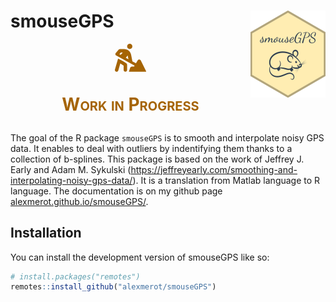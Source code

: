 
<!-- README.md is generated from README.Rmd. Please edit that file -->
<!-- badges: start -->

# smouseGPS <img src="man/figures/logo.png" align="right" height="139"/>

<!-- badges: end -->

<div class="alert alert-warning"
style="font-variant: small-caps; font-weight: bold; font-size: 2em; color: #a56404; border-radius: 33px; text-align: center;content-align: center; margin: 20% 2 2 2; padding: 2 0 0 0;"
role="alert">

<svg xmlns="http://www.w3.org/2000/svg" width="10%" heigth="10%" viewBox="0 0 576 512">
<!--! Font Awesome Pro 6.1.2 by @fontawesome - https://fontawesome.com License - https://fontawesome.com/license (Commercial License) Copyright 2022 Fonticons, Inc. -->
<path fill="#a56404" d="M272 95.93c26.5 0 47.99-21.47 47.99-47.97S298.5 0 272 0C245.5 0 224 21.47 224 47.97S245.5 95.93 272 95.93zM209.7 357.3c-25.75-17.25-52.25-33.24-79.5-48.11L58.62 270.2L1.246 471.1c-4.875 16.1 4.1 34.74 22 39.62s34.63-4.998 39.5-21.99l36.63-128.1l60.63 40.37v78.86c0 17.62 14.38 31.99 32 31.99s32-14.37 32-31.99l.0022-95.93C224 373.2 218.6 363.2 209.7 357.3zM311.1 416c-13.88 0-25.95 8.863-30.33 21.86l-24.75 74.07h319.9l-101.9-206.3c-11.38-22.49-43.1-23.63-56.1-2.01l-31.89 54.21l-65.26-35.64l-24-121.2C288.1 161.3 263.2 127.7 227.1 109.7c-1-.4999-2.125-.625-3.125-1.125c-2.25-1.125-4.752-1.1-7.252-2.625C201.5 99.85 185.2 95.98 168.7 95.98H95.1c-9.25 0-18.05 4.061-24.18 10.93l-55.95 63.92c-.75 .9998-1.5 2.124-2.25 3.249c-8.875 13.1-3 32.87 11.63 40.74l336.6 184.3l-9.837 16.87H311.1zM105.9 204.1l-23.5-12.87l28.13-32.12h34.38L105.9 204.1zM199.5 256.1l34.9-41.28l13.5 67.61L199.5 256.1z"/>
</svg>

Work in Progress

</div>

The goal of the R package `smouseGPS` is to smooth and interpolate noisy
GPS data. It enables to deal with outliers by indentifying them thanks
to a collection of b-splines. This package is based on the work of
Jeffrey J. Early and Adam M. Sykulski
(<https://jeffreyearly.com/smoothing-and-interpolating-noisy-gps-data/>).
It is a translation from Matlab language to R language. The
documentation is on my github page
[alexmerot.github.io/smouseGPS/](https://alexmerot.github.io/smouseGPS/).

## Installation

You can install the development version of smouseGPS like so:

``` r
# install.packages("remotes")
remotes::install_github("alexmerot/smouseGPS")
```
